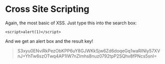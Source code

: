 # Cross Site Scripting

Again, the most basic of XSS. Just type this into the search box:

`<script>alert(1)</script>`

And we get an alert box and the result key!

> S3xyu0ENviRkPezObKPP6uY8GJWKkSjw6Zd6doqeGq1waRINIy57XVnJ+YhTw6szOTwq4AP1IW7nZImhs8nuz0792tpP2SQhv8fPNcs5snI=
